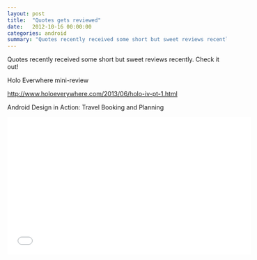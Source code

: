 ```yaml
---
layout: post
title:  "Quotes gets reviewed"
date:   2012-10-16 00:00:00
categories: android
summary: "Quotes recently received some short but sweet reviews recently. Check it out!"
---
```

Quotes recently received some short but sweet reviews recently. Check it out!

Holo Everwhere mini-review

http://www.holoeverywhere.com/2013/06/holo-iv-pt-1.html

Android Design in Action: Travel Booking and Planning

<iframe width="560" height="315" src="//www.youtube.com/embed/z0j15ytJCIg#t=1951" frameborder="0" allowfullscreen></iframe>
